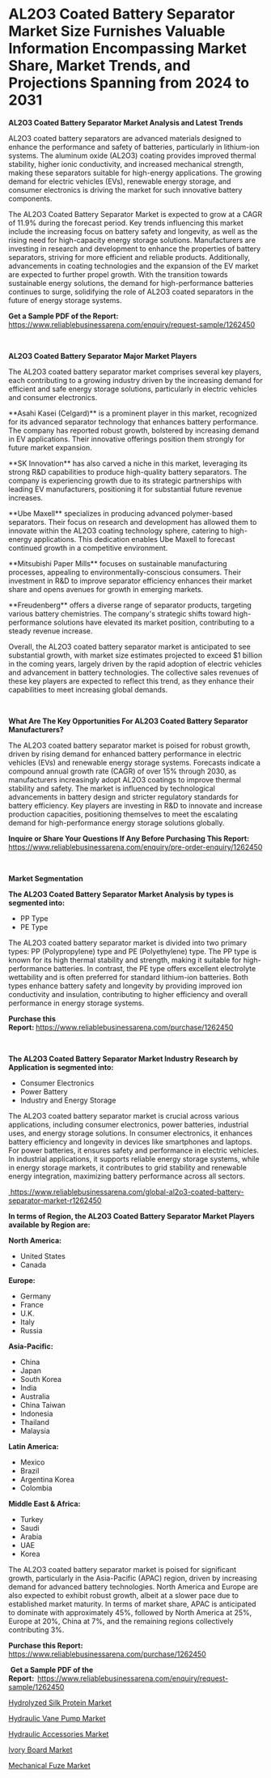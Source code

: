 <p><h1>AL2O3 Coated Battery Separator Market Size Furnishes Valuable Information Encompassing Market Share, Market Trends, and Projections Spanning from 2024 to 2031</h1></p><p><strong>AL2O3 Coated Battery Separator Market Analysis and Latest Trends</strong></p>
<p><p>AL2O3 coated battery separators are advanced materials designed to enhance the performance and safety of batteries, particularly in lithium-ion systems. The aluminum oxide (AL2O3) coating provides improved thermal stability, higher ionic conductivity, and increased mechanical strength, making these separators suitable for high-energy applications. The growing demand for electric vehicles (EVs), renewable energy storage, and consumer electronics is driving the market for such innovative battery components.</p><p>The AL2O3 Coated Battery Separator Market is expected to grow at a CAGR of 11.9% during the forecast period. Key trends influencing this market include the increasing focus on battery safety and longevity, as well as the rising need for high-capacity energy storage solutions. Manufacturers are investing in research and development to enhance the properties of battery separators, striving for more efficient and reliable products. Additionally, advancements in coating technologies and the expansion of the EV market are expected to further propel growth. With the transition towards sustainable energy solutions, the demand for high-performance batteries continues to surge, solidifying the role of AL2O3 coated separators in the future of energy storage systems.</p></p>
<p><strong>Get a Sample PDF of the Report:&nbsp;</strong> <a href="https://www.reliablebusinessarena.com/enquiry/request-sample/1262450?utm_campaign=1284&utm_medium=2&utm_source=Github&utm_content=ia&utm_term=29092024&utm_id=al2o3-coated-battery-separator">https://www.reliablebusinessarena.com/enquiry/request-sample/1262450</a></p>
<p>&nbsp;</p>
<p><strong>AL2O3 Coated Battery Separator Major Market Players</strong></p>
<p><p>The AL2O3 coated battery separator market comprises several key players, each contributing to a growing industry driven by the increasing demand for efficient and safe energy storage solutions, particularly in electric vehicles and consumer electronics.</p><p>**Asahi Kasei (Celgard)** is a prominent player in this market, recognized for its advanced separator technology that enhances battery performance. The company has reported robust growth, bolstered by increasing demand in EV applications. Their innovative offerings position them strongly for future market expansion.</p><p>**SK Innovation** has also carved a niche in this market, leveraging its strong R&D capabilities to produce high-quality battery separators. The company is experiencing growth due to its strategic partnerships with leading EV manufacturers, positioning it for substantial future revenue increases.</p><p>**Ube Maxell** specializes in producing advanced polymer-based separators. Their focus on research and development has allowed them to innovate within the AL2O3 coating technology sphere, catering to high-energy applications. This dedication enables Ube Maxell to forecast continued growth in a competitive environment.</p><p>**Mitsubishi Paper Mills** focuses on sustainable manufacturing processes, appealing to environmentally-conscious consumers. Their investment in R&D to improve separator efficiency enhances their market share and opens avenues for growth in emerging markets.</p><p>**Freudenberg** offers a diverse range of separator products, targeting various battery chemistries. The company's strategic shifts toward high-performance solutions have elevated its market position, contributing to a steady revenue increase.</p><p>Overall, the AL2O3 coated battery separator market is anticipated to see substantial growth, with market size estimates projected to exceed $1 billion in the coming years, largely driven by the rapid adoption of electric vehicles and advancement in battery technologies. The collective sales revenues of these key players are expected to reflect this trend, as they enhance their capabilities to meet increasing global demands.</p></p>
<p>&nbsp;</p>
<p><strong>What Are The Key Opportunities For AL2O3 Coated Battery Separator Manufacturers?</strong></p>
<p><p>The AL2O3 coated battery separator market is poised for robust growth, driven by rising demand for enhanced battery performance in electric vehicles (EVs) and renewable energy storage systems. Forecasts indicate a compound annual growth rate (CAGR) of over 15% through 2030, as manufacturers increasingly adopt AL2O3 coatings to improve thermal stability and safety. The market is influenced by technological advancements in battery design and stricter regulatory standards for battery efficiency. Key players are investing in R&D to innovate and increase production capacities, positioning themselves to meet the escalating demand for high-performance energy storage solutions globally.</p></p>
<p><strong>Inquire or Share Your Questions If Any Before Purchasing This Report:</strong> <a href="https://www.reliablebusinessarena.com/enquiry/pre-order-enquiry/1262450?utm_campaign=1284&utm_medium=2&utm_source=Github&utm_content=ia&utm_term=29092024&utm_id=al2o3-coated-battery-separator">https://www.reliablebusinessarena.com/enquiry/pre-order-enquiry/1262450</a></p>
<p>&nbsp;</p>
<p><strong>Market Segmentation</strong></p>
<p><strong>The AL2O3 Coated Battery Separator Market Analysis by types is segmented into:</strong></p>
<p><ul><li>PP Type</li><li>PE Type</li></ul></p>
<p><p>The AL2O3 coated battery separator market is divided into two primary types: PP (Polypropylene) type and PE (Polyethylene) type. The PP type is known for its high thermal stability and strength, making it suitable for high-performance batteries. In contrast, the PE type offers excellent electrolyte wettability and is often preferred for standard lithium-ion batteries. Both types enhance battery safety and longevity by providing improved ion conductivity and insulation, contributing to higher efficiency and overall performance in energy storage systems.</p></p>
<p><strong>Purchase this Report:&nbsp;</strong><a href="https://www.reliablebusinessarena.com/purchase/1262450?utm_campaign=1284&utm_medium=2&utm_source=Github&utm_content=ia&utm_term=29092024&utm_id=al2o3-coated-battery-separator">https://www.reliablebusinessarena.com/purchase/1262450</a></p>
<p>&nbsp;</p>
<p><strong>The AL2O3 Coated Battery Separator Market Industry Research by Application is segmented into:</strong></p>
<p><ul><li>Consumer Electronics</li><li>Power Battery</li><li>Industry and Energy Storage</li></ul></p>
<p><p>The AL2O3 coated battery separator market is crucial across various applications, including consumer electronics, power batteries, industrial uses, and energy storage solutions. In consumer electronics, it enhances battery efficiency and longevity in devices like smartphones and laptops. For power batteries, it ensures safety and performance in electric vehicles. In industrial applications, it supports reliable energy storage systems, while in energy storage markets, it contributes to grid stability and renewable energy integration, maximizing battery performance across all sectors.</p></p>
<p><a href="https://www.reliablebusinessarena.com/global-al2o3-coated-battery-separator-market-r1262450?utm_campaign=1284&utm_medium=2&utm_source=Github&utm_content=ia&utm_term=29092024&utm_id=al2o3-coated-battery-separator">&nbsp;https://www.reliablebusinessarena.com/global-al2o3-coated-battery-separator-market-r1262450</a></p>
<p><strong>In terms of Region, the AL2O3 Coated Battery Separator Market Players available by Region are:</strong></p>
<p>
    <p> <strong> North America: </strong>
        <ul>
            <li>United States</li>
            <li>Canada</li>
        </ul>
        </p> 
    <p> <strong> Europe: </strong>
        <ul>
            <li>Germany</li>
            <li>France</li>
            <li>U.K.</li>
            <li>Italy</li>
            <li>Russia</li>
        </ul>
        </p> 
    <p> <strong> Asia-Pacific: </strong>
        <ul>
            <li>China</li>
            <li>Japan</li>
            <li>South Korea</li>
            <li>India</li>
            <li>Australia</li>
            <li>China Taiwan</li>
            <li>Indonesia</li>
            <li>Thailand</li>
            <li>Malaysia</li>
        </ul>
        </p> 
    <p> <strong> Latin America: </strong>
        <ul>
            <li>Mexico</li>
            <li>Brazil</li>
            <li>Argentina Korea</li>
            <li>Colombia</li>
        </ul>
        </p> 
    <p> <strong> Middle East & Africa: </strong>
        <ul>
            <li>Turkey</li>
            <li>Saudi</li>
            <li>Arabia</li>
            <li>UAE</li>
            <li>Korea</li>
        </ul>
    </p>
    </p>
<p><p>The AL2O3 coated battery separator market is poised for significant growth, particularly in the Asia-Pacific (APAC) region, driven by increasing demand for advanced battery technologies. North America and Europe are also expected to exhibit robust growth, albeit at a slower pace due to established market maturity. In terms of market share, APAC is anticipated to dominate with approximately 45%, followed by North America at 25%, Europe at 20%, China at 7%, and the remaining regions collectively contributing 3%.</p></p>
<p><strong>Purchase this Report: </strong><a href="https://www.reliablebusinessarena.com/purchase/1262450?utm_campaign=1284&utm_medium=2&utm_source=Github&utm_content=ia&utm_term=29092024&utm_id=al2o3-coated-battery-separator">https://www.reliablebusinessarena.com/purchase/1262450</a></p>
<p>&nbsp;<strong>Get a Sample PDF of the Report:&nbsp;&nbsp;</strong><a href="https://www.reliablebusinessarena.com/enquiry/request-sample/1262450?utm_campaign=1284&utm_medium=2&utm_source=Github&utm_content=ia&utm_term=29092024&utm_id=al2o3-coated-battery-separator">https://www.reliablebusinessarena.com/enquiry/request-sample/1262450</a></p>
<p><strong></strong></p>
<p><p><a href="https://issuu.com/reportprime-2/docs/hydrolyzed-silk-protein-market-size_84093ab1de27c4?utm_campaign=1284&utm_medium=2&utm_source=Github&utm_content=ia&utm_term=29092024&utm_id=al2o3-coated-battery-separator">Hydrolyzed Silk Protein Market</a></p><p><a href="https://www.linkedin.com/pulse/global-hydraulic-vane-pump-market-size-expected-experience-ol9qe?utm_campaign=1284&utm_medium=2&utm_source=Github&utm_content=ia&utm_term=29092024&utm_id=al2o3-coated-battery-separator">Hydraulic Vane Pump Market</a></p><p><a href="https://www.linkedin.com/pulse/global-hydraulic-accessories-market-size-trends-analysis-gmt9e?utm_campaign=1284&utm_medium=2&utm_source=Github&utm_content=ia&utm_term=29092024&utm_id=al2o3-coated-battery-separator">Hydraulic Accessories Market</a></p><p><a href="https://issuu.com/reportprime-2/docs/ivory-board-market-size-2030.pptx_a36b8443875822?utm_campaign=1284&utm_medium=2&utm_source=Github&utm_content=ia&utm_term=29092024&utm_id=al2o3-coated-battery-separator">Ivory Board Market</a></p><p><a href="https://github.com/tamvrosiya/Market-Research-Report-List-6/blob/main/mechanical-fuze-market.md?utm_campaign=1284&utm_medium=2&utm_source=Github&utm_content=ia&utm_term=29092024&utm_id=al2o3-coated-battery-separator">Mechanical Fuze Market</a></p></p>